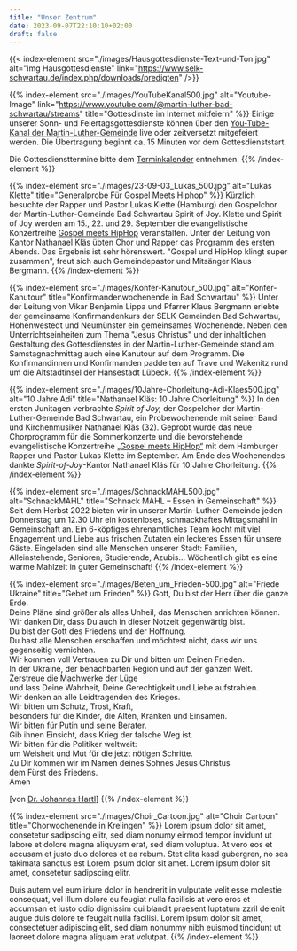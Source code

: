 ```yaml
---
title: "Unser Zentrum"
date: 2023-09-07T22:10:10+02:00
draft: false
---
```


{{< index-element 
  src="./images/Hausgottesdienste-Text-und-Ton.jpg" 
  alt="img Hausgottesdienste"
  link="https://www.selk-schwartau.de/index.php/downloads/predigten" />}}

{{% index-element 
  src="./images/YouTubeKanal500.jpg" 
  alt="Youtube-Image" 
  link="https://www.youtube.com/@martin-luther-bad-schwartau/streams" 
  title="Gottesdinste im Internet mitfeiern" %}}
Einige unserer Sonn- und Feiertagsgottesdienste können über den 
[You-Tube-Kanal der Martin-Luther-Gemeinde](https://www.youtube.com/@martin-luther-bad-schwartau/streams)
live oder zeitversetzt mitgefeiert werden. Die Übertragung beginnt ca. 15 Minuten vor dem Gottesdienststart.

Die Gottesdiensttermine bitte dem [Terminkalender](/kalender) entnehmen.
{{% /index-element %}}

{{% index-element 
  src="./images/23-09-03_Lukas_500.jpg" 
  alt="Lukas Klette" 
  title="Generalprobe Für Gospel Meets Hiphop" %}}
Kürzlich besuchte der Rapper und Pastor Lukas Klette (Hamburg) den Gospelchor
der Martin-Luther-Gemeinde Bad Schwartau Spirit of Joy. Klette und Spirit of Joy
werden am 15., 22. und 29. September die evangelistische Konzertreihe 
[Gospel meets HipHop](https://www.gospel-meets-hiphop.de/) 
veranstalten. Unter der Leitung von Kantor Nathanael Kläs übten Chor und Rapper
das Programm des ersten Abends. Das Ergebnis ist sehr hörenswert. "Gospel und
HipHop klingt super zusammen", freut sich auch Gemeindepastor und Mitsänger
Klaus Bergmann.
{{% /index-element %}}

{{% index-element 
  src="./images/Konfer-Kanutour_500.jpg" 
  alt="Konfer-Kanutour" 
  title="Konfirmandenwochenende in Bad Schwartau" %}}
Unter der Leitung von Vikar Benjamin Lippa und Pfarrer Klaus Bergmann erlebte
der gemeinsame Konfirmandenkurs der SELK-Gemeinden Bad Schwartau, Hohenwestedt
und Neumünster ein gemeinsames Wochenende. Neben den Unterrichtseinheiten zum
Thema "Jesus Christus" und der inhaltlichen Gestaltung des Gottesdienstes in der
Martin-Luther-Gemeinde stand am Samstagnachmittag auch eine Kanutour auf dem
Programm. Die Konfirmandinnen und Konfirmanden paddelten auf Trave und Wakenitz
rund um die Altstadtinsel der Hansestadt Lübeck.
{{% /index-element %}}

{{% index-element 
  src="./images/10Jahre-Chorleitung-Adi-Klaes500.jpg" 
  alt="10 Jahre Adi" 
  title="Nathanael Kläs: 10 Jahre Chorleitung" %}}
In den ersten Junitagen verbrachte _Spirit of Joy,_ der Gospelchor der
Martin-Luther-Gemeinde Bad Schwartau, ein Probewochenende mit seiner Band und
Kirchenmusiker Nathanael Kläs (32). Geprobt wurde das neue Chorprogramm für die
Sommerkonzerte und die bevorstehende evangelistische Konzertreihe 
[„Gospel meets HipHop“](https://www.gospel-meets-hiphop.de/) 
mit dem Hamburger Rapper und Pastor Lukas Klette im September. Am Ende des
Wochenendes dankte _Spirit-of-Joy_-Kantor Nathanael Kläs für 10 Jahre
Chorleitung.
{{% /index-element %}}

{{% index-element 
  src="./images/SchnackMAHL500.jpg" 
  alt="SchnackMAHL" 
  title="Schnack MAHL – Essen in Gemeinschaft" %}}
Seit dem Herbst 2022 bieten wir in unserer Martin-Luther-Gemeinde jeden
Donnerstag um 12.30 Uhr ein kostenloses, schmackhaftes Mittagsmahl in
Gemeinschaft an. Ein 6-köpfiges ehrenamtliches Team kocht mit viel Engagement
und Liebe aus frischen Zutaten ein leckeres Essen für unsere Gäste. Eingeladen
sind alle Menschen unserer Stadt: Familien, Alleinstehende, Senioren,
Studierende, Azubis… Wöchentlich gibt es eine warme Mahlzeit in guter
Gemeinschaft!
{{% /index-element %}}

{{% index-element 
  src="./images/Beten_um_Frieden-500.jpg" 
  alt="Friede Ukraine" 
  title="Gebet um Frieden" %}}
Gott, Du bist der Herr über die ganze Erde. \
Deine Pläne sind größer als alles Unheil, das Menschen anrichten können.\
Wir danken Dir, dass Du auch in dieser Notzeit gegenwärtig bist.\
Du bist der Gott des Friedens und der Hoffnung.\
Du hast alle Menschen erschaffen und möchtest nicht, dass wir uns gegenseitig vernichten.\
Wir kommen voll Vertrauen zu Dir und bitten um Deinen Frieden.\
In der Ukraine, der benachbarten Region und auf der ganzen Welt.\
Zerstreue die Machwerke der Lüge \
und lass Deine Wahrheit, Deine Gerechtigkeit und Liebe aufstrahlen.\
Wir denken an alle Leidtragenden des Krieges.\
Wir bitten um Schutz, Trost, Kraft,\
besonders für die Kinder, die Alten, Kranken und Einsamen.\
Wir bitten für Putin und seine Berater.\
Gib ihnen Einsicht, dass Krieg der falsche Weg ist.\
Wir bitten für die Politiker weltweit:\
um Weisheit und Mut für die jetzt nötigen Schritte.\
Zu Dir kommen wir im Namen deines Sohnes Jesus Christus\
dem Fürst des Friedens.\
Amen

[von [Dr. Johannes Hartl](https://www.instagram.com/p/CaY7w6AMTl0/?utm_medium=copy_link)]
{{% /index-element %}}

{{% index-element 
  src="./images/Choir_Cartoon.jpg" 
  alt="Choir Cartoon" 
  title="Chorwochenende in Krelingen" %}}
Lorem ipsum dolor sit amet, consetetur sadipscing elitr, sed diam nonumy eirmod tempor invidunt ut labore et dolore magna aliquyam erat, sed diam voluptua. At vero eos et accusam et justo duo dolores et ea rebum. Stet clita kasd gubergren, no sea takimata sanctus est Lorem ipsum dolor sit amet. Lorem ipsum dolor sit amet, consetetur sadipscing elitr.

Duis autem vel eum iriure dolor in hendrerit in vulputate velit esse molestie consequat, vel illum dolore eu feugiat nulla facilisis at vero eros et accumsan et iusto odio dignissim qui blandit praesent luptatum zzril delenit augue duis dolore te feugait nulla facilisi. Lorem ipsum dolor sit amet, consectetuer adipiscing elit, sed diam nonummy nibh euismod tincidunt ut laoreet dolore magna aliquam erat volutpat. 
{{% /index-element %}}
